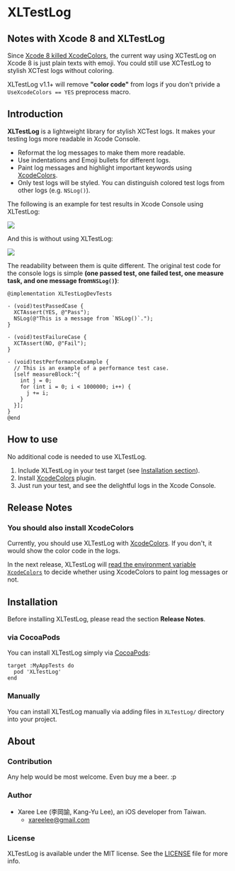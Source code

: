 # XLTestLog

## Notes with Xcode 8 and XLTestLog

Since [Xcode 8 killed XcodeColors](https://github.com/robbiehanson/XcodeColors/issues/88), the current way using XCTestLog on Xcode 8 is just plain texts with emoji. You could still use XCTestLog to stylish XCTest logs without coloring.

XLTestLog v1.1+ will remove **"color code"** from logs if you don't privide a `UseXcodeColors == YES` preprocess macro.


## Introduction

**XLTestLog** is a lightweight library for stylish XCTest logs. It makes your testing logs more readable in Xcode Console.

 - Reformat the log messages to make them more readable.
 - Use indentations and Emoji bullets for different logs.
 - Paint log messages and highlight important keywords using [XcodeColors].
 - Only test logs will be styled. You can distinguish colored test logs from other logs (e.g. `NSLog()`).

The following is an example for test results in Xcode Console using XLTestLog:

![](./Docs/Images/withXLTestLog.png)


And this is without using XLTestLog:

![](./Docs/Images/withoutXLTestLog.png)


The readability between them is quite different. The original test code for the console logs is simple **(one passed test, one failed test, one measure task, and one message from`NSLog()`)**:

```objc
@implementation XLTestLogDevTests

- (void)testPassedCase {
  XCTAssert(YES, @"Pass");
  NSLog(@"This is a message from `NSLog()`.");
}

- (void)testFailureCase {
  XCTAssert(NO, @"Fail");
}

- (void)testPerformanceExample {
  // This is an example of a performance test case.
  [self measureBlock:^{
    int j = 0;
    for (int i = 0; i < 1000000; i++) {
      j += i;
    }
  }];
}
@end
```

## How to use

No additional code is needed to use XLTestLog.

1. Include XLTestLog in your test target (see [Installation section](#installation)).
2. Install [XcodeColors] plugin.
3. Just run your test, and see the delightful logs in the Xcode Console.


## Release Notes

### You should also install XcodeColors

Currently, you should use XLTestLog with [XcodeColors]. If you don't, it would show the color code in the logs.

In the next release, XLTestLog will [read the environment variable `XcodeColors`](https://github.com/robbiehanson/XcodeColors#option-1-manual-use--custom-macros) to decide whether using XcodeColors to paint log messages or not.



## Installation

Before installing XLTestLog, please read the section **Release Notes**.

### via CocoaPods

You can install XLTestLog simply via [CocoaPods]:

```
target :MyAppTests do
  pod 'XLTestLog'
end
```


### Manually

You can install XLTestLog manually via adding files in `XLTestLog/` directory into your project.



## About

### Contribution

Any help would be most welcome. Even buy me a beer. :p


### Author
* Xaree Lee (李岡諭, Kang-Yu Lee), an iOS developer from Taiwan.
    - <xareelee@gmail.com>


### License
XLTestLog is available under the MIT license. See the [LICENSE] file for more info.



[CocoaPods]: https://cocoapods.org
[XcodeColors]: https://github.com/robbiehanson/XcodeColors
[LICENSE]: ./LICENSE.md

